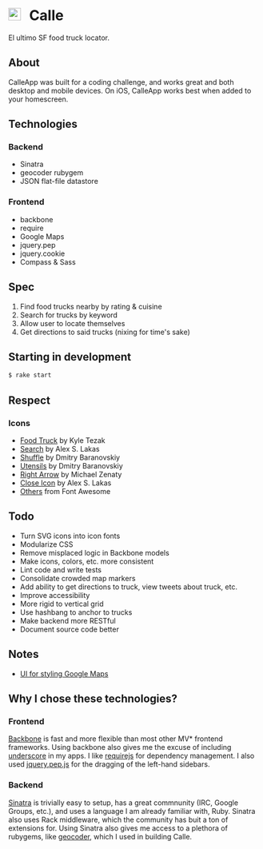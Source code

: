 # <img src="https://rawgithub.com/briangonzalez/calle-app/master/assets/images/icon-truck-grey.svg" width=25 style="margin-right: 10px">  Calle

El ultimo SF food truck locator.

## About

CalleApp was built for a coding challenge, and works great and both desktop and mobile devices. On iOS, CalleApp works best when added to your homescreen. 

## Technologies

### Backend

- Sinatra
- geocoder rubygem
- JSON flat-file datastore

### Frontend

- backbone
- require
- Google Maps
- jquery.pep
- jquery.cookie
- Compass & Sass


## Spec

1. Find food trucks nearby by rating & cuisine
1. Search for trucks by keyword
1. Allow user to locate themselves
1. Get directions to said trucks (nixing for time's sake)

## Starting in development

```bash
$ rake start
```

## Respect

### Icons

- [Food Truck](http://thenounproject.com/noun/food-truck/?dwn=CCBY&dwn_icon=19890#icon-No19890) by Kyle Tezak
- [Search](http://thenounproject.com/noun/search/#icon-No15440) by Alex S. Lakas
- [Shuffle](http://thenounproject.com/noun/shuffle/#icon-No5050) by Dmitry Baranovskiy
- [Utensils](http://thenounproject.com/noun/utensils/#icon-No10963) by Dmitry Baranovskiy
- [Right Arrow](http://thenounproject.com/noun/right-arrow/#icon-No21828) by Michael Zenaty 
- [Close Icon](http://thenounproject.com/noun/close/#icon-No15425) by Alex S. Lakas 
- [Others](http://fortawesome.github.io/Font-Awesome/) from Font Awesome 

## Todo

- Turn SVG icons into icon fonts
- Modularize CSS
- Remove misplaced logic in Backbone models
- Make icons, colors, etc. more consistent
- Lint code and write tests
- Consolidate crowded map markers
- Add ability to get directions to truck, view tweets about truck, etc.
- Improve accessibility
- More rigid to vertical grid
- Use hashbang to anchor to trucks 
- Make backend more RESTful
- Document source code better

## Notes

- [UI for styling Google Maps](http://gmaps-samples-v3.googlecode.com/svn/trunk/styledmaps/wizard/index.html)

## Why I chose these technologies?

### Frontend

[Backbone](http://backbonejs.org/) is fast and more flexible than most other MV* frontend frameworks. Using backbone also gives me the excuse of including [underscore](http://underscorejs.org/) in my apps. I like [requirejs](http://requirejs.org/) for dependency management. I also used [jquery.pep.js](http://pep.briangonzalez.org) for the dragging of the left-hand sidebars.

### Backend

[Sinatra](http://www.sinatrarb.com/) is trivially easy to setup, has a great commnunity (IRC, Google Groups, etc.), and uses a language I am already familiar with, Ruby. Sinatra also uses Rack middleware, which the community has buit a ton of extensions for.
Using Sinatra also gives me access to a plethora of rubygems, like [geocoder](http://www.rubygeocoder.com/), which I used in building Calle.




